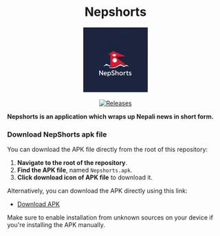 
<div align ="center">
<h1>Nepshorts</h1>
<img width="150px" src="NepShorts.jpeg" alt="NepShorts-Logo">

[![Releases](https://img.shields.io/badge/version-1.0.0-blue)](https://github.com/tprototype/meroshare-bot/releases)

</div>

**Nepshorts is an application which wraps up Nepali news in short form.**

### Download NepShorts apk file

You can download the APK file directly from the root of this repository:

1. **Navigate to the root of the repository**.
2. **Find the APK file**, named `Nepshorts.apk`.
3. **Click download icon of APK file** to download it.

Alternatively, you can download the APK directly using this link:

- [Download APK](https://github.com/0xmatriksh/NepShorts-App/raw/main/Nepshorts.apk)

Make sure to enable installation from unknown sources on your device if you're installing the APK manually.
